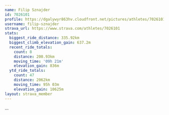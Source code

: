 ```yaml
---
name: Filip Sznajder
id: 7026101
profile: https://dgalywyr863hv.cloudfront.net/pictures/athletes/7026101/2123836/17/large.jpg
username: filip-sznajder
strava_url: https://www.strava.com/athletes/7026101
stats:
  biggest_ride_distance: 335.92km
  biggest_climb_elevation_gain: 637.2m
  recent_ride_totals:
    count: 8
    distance: 200.93km
    moving_time: '09h 21m'
    elevation_gain: 836m
  ytd_ride_totals:
    count: 47
    distance: 2062km
    moving_time: 95h 03m
    elevation_gain: 10625m
layout: strava_member
--- 
```

...
